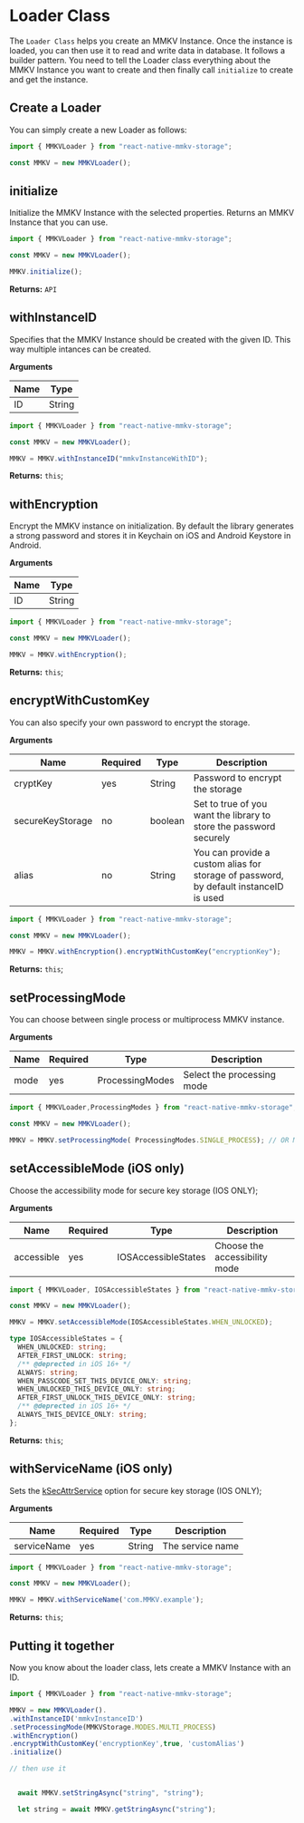 # Loader Class

The `Loader Class` helps you create an MMKV Instance. Once the instance is loaded, you can then use it to read and write data in database. It follows a builder pattern. You need to tell the Loader class everything about the MMKV Instance you want to create and then finally call `initialize` to create and get the instance.

## Create a Loader

You can simply create a new Loader as follows:

```js
import { MMKVLoader } from "react-native-mmkv-storage";

const MMKV = new MMKVLoader();
```

## initialize

Initialize the MMKV Instance with the selected properties. Returns an MMKV Instance that you can use.

```js
import { MMKVLoader } from "react-native-mmkv-storage";

const MMKV = new MMKVLoader();

MMKV.initialize();
```

**Returns:** `API`

## withInstanceID

Specifies that the MMKV Instance should be created with the given ID. This way multiple intances can be created.

**Arguments**

| Name | Type   |
|------|--------|
| ID   | String |

```js
import { MMKVLoader } from "react-native-mmkv-storage";

const MMKV = new MMKVLoader();

MMKV = MMKV.withInstanceID("mmkvInstanceWithID");
```

**Returns:** `this`;

## withEncryption

Encrypt the MMKV instance on initialization. By default the library generates a strong password and stores it in Keychain on iOS and Android Keystore in Android.

**Arguments**

| Name | Type   |
|------|--------|
| ID   | String |

```js
import { MMKVLoader } from "react-native-mmkv-storage";

const MMKV = new MMKVLoader();

MMKV = MMKV.withEncryption();
```

**Returns:** `this`;

## encryptWithCustomKey

You can also specify your own password to encrypt the storage.

**Arguments**

| Name             | Required | Type    | Description                                                                           |
|------------------|----------|---------|---------------------------------------------------------------------------------------|
| cryptKey         | yes      | String  | Password to encrypt the storage                                                       |
| secureKeyStorage | no       | boolean | Set to true of you want the library to store the password securely                    |
| alias            | no       | String  | You can provide a custom alias for storage of password, by default instanceID is used |

```js
import { MMKVLoader } from "react-native-mmkv-storage";

const MMKV = new MMKVLoader();

MMKV = MMKV.withEncryption().encryptWithCustomKey("encryptionKey");
```

**Returns:** `this`;

## setProcessingMode

You can choose between single process or multiprocess MMKV instance.

**Arguments**

| Name | Required | Type            | Description                |
|------|----------|-----------------|----------------------------|
| mode | yes      | ProcessingModes | Select the processing mode |

```js
import { MMKVLoader,ProcessingModes } from "react-native-mmkv-storage";

const MMKV = new MMKVLoader();

MMKV = MMKV.setProcessingMode( ProcessingModes.SINGLE_PROCESS); // OR MMKVStorage.MODES.MULTI_PROCESS
```

## setAccessibleMode (iOS only)

Choose the accessibility mode for secure key storage (IOS ONLY);

**Arguments**

| Name       | Required | Type                 | Description                   |
|------------|----------|----------------------|-------------------------------|
| accessible | yes      | IOSAccessibleStates  | Choose the accessibility mode |

```js
import { MMKVLoader, IOSAccessibleStates } from "react-native-mmkv-storage";

const MMKV = new MMKVLoader();

MMKV = MMKV.setAccessibleMode(IOSAccessibleStates.WHEN_UNLOCKED);
```

```ts
type IOSAccessibleStates = {
  WHEN_UNLOCKED: string;
  AFTER_FIRST_UNLOCK: string;
  /** @deprected in iOS 16+ */
  ALWAYS: string;
  WHEN_PASSCODE_SET_THIS_DEVICE_ONLY: string;
  WHEN_UNLOCKED_THIS_DEVICE_ONLY: string;
  AFTER_FIRST_UNLOCK_THIS_DEVICE_ONLY: string;
  /** @deprected in iOS 16+ */
  ALWAYS_THIS_DEVICE_ONLY: string;
};
```

**Returns:** `this`;

## withServiceName (iOS only)

Sets the [kSecAttrService](https://developer.apple.com/documentation/security/ksecattrservice) option for secure key storage (IOS ONLY);

**Arguments**

| Name        | Required | Type   | Description      |
|-------------|----------|--------|------------------|
| serviceName | yes      | String | The service name |

```js
import { MMKVLoader } from "react-native-mmkv-storage";

const MMKV = new MMKVLoader();

MMKV = MMKV.withServiceName('com.MMKV.example');
```

**Returns:** `this`;

## Putting it together

Now you know about the loader class, lets create a MMKV Instance with an ID.

```js
import { MMKVLoader } from "react-native-mmkv-storage";

MMKV = new MMKVLoader().
.withInstanceID('mmkvInstanceID')
.setProcessingMode(MMKVStorage.MODES.MULTI_PROCESS)
.withEncryption()
.encryptWithCustomKey('encryptionKey',true, 'customAlias')
.initialize()

// then use it


  await MMKV.setStringAsync("string", "string");

  let string = await MMKV.getStringAsync("string");

```

